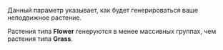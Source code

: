 Данный параметр указывает, как будет генерироваться ваше неподвижное растение.

Растения типа **Flower** генеруются в менее массивных группах, чем растения типа **Grass**.